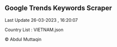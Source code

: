 

## Google Trends Keywords Scraper 
 
Last Update 26-03-2023 , 16:20:07

Country List :
VIETNAM.json



© Abdul Muttaqin 
